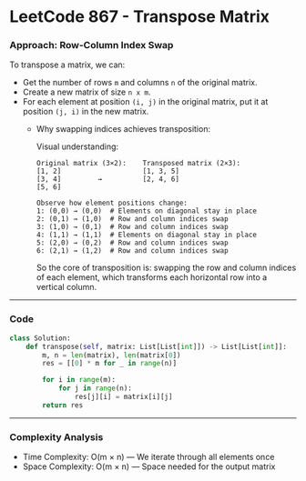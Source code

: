 # LeetCode 867 - Transpose Matrix

### Approach: Row-Column Index Swap

To transpose a matrix, we can:

- Get the number of rows `m` and columns `n` of the original matrix.
- Create a new matrix of size `n x m`.
- For each element at position `(i, j)` in the original matrix, put it at position `(j, i)` in the new matrix.
    - Why swapping indices achieves transposition:
      
      Visual understanding:
      ```
      Original matrix (3×2):    Transposed matrix (2×3):
      [1, 2]                    [1, 3, 5]
      [3, 4]         →          [2, 4, 6]
      [5, 6]                
      
      Observe how element positions change:
      1: (0,0) → (0,0)  # Elements on diagonal stay in place
      2: (0,1) → (1,0)  # Row and column indices swap
      3: (1,0) → (0,1)  # Row and column indices swap
      4: (1,1) → (1,1)  # Elements on diagonal stay in place
      5: (2,0) → (0,2)  # Row and column indices swap
      6: (2,1) → (1,2)  # Row and column indices swap
      ```
      So the core of transposition is: swapping the row and column indices of each element, which transforms each horizontal row into a vertical column.
---

### Code

```python
class Solution:
    def transpose(self, matrix: List[List[int]]) -> List[List[int]]:
        m, n = len(matrix), len(matrix[0])
        res = [[0] * m for _ in range(n)]

        for i in range(m):
            for j in range(n):
                res[j][i] = matrix[i][j]
        return res
```

---

### Complexity Analysis

- Time Complexity: O(m × n) — We iterate through all elements once
- Space Complexity: O(m × n) — Space needed for the output matrix



